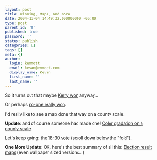 ```yaml
---
layout: post
title: Winning, Maps, and More
date: 2004-11-04 14:49:32.000000000 -05:00
type: post
parent_id: '0'
published: true
password: ''
status: publish
categories: []
tags: []
meta: {}
author:
  login: kemmott
  email: kevan@emmott.com
  display_name: Kevan
  first_name: ''
  last_name: ''
---
```

<p>So it turns out that maybe <a href="http://www.tompaine.com/articles/kerry_won_.php">Kerry won</a> anyway...</p>
<p>Or perhaps <a href="http://www.boingboing.net/2004/11/03/purple_haze.html">no-one really won</a>.</p>
<p>I'd really like to see a map done that way on a <a href="http://www.usatoday.com/news/politicselections/vote2004/countymap.htm">county scale</a>.</p>
<p><strong>Update</strong>: and of course someone had made one! <a href="http://www.princeton.edu/~rvdb/JAVA/election2004/">Color gradation on a county scale</a>.</p>
<p>Let's keep going: the <a href="http://outlandish-josh.dailykos.com/story/2004/11/4/191246/507">18-30 vote</a> (scroll down below the "fold").</p>
<p><strong>One More Update</strong>: OK, here's the best summary of all this: <a href="http://www.cscs.umich.edu/~crshalizi/election/">Election result maps</a> (even wallpaper sized versions...)</p>
